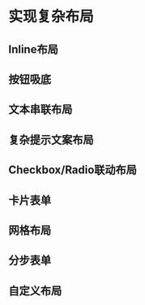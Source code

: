 # 实现复杂布局


## Inline布局

## 按钮吸底

## 文本串联布局

## 复杂提示文案布局

## Checkbox/Radio联动布局

## 卡片表单

## 网格布局

## 分步表单

## 自定义布局